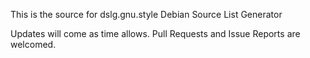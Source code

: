 This is the source for dslg.gnu.style
Debian Source List Generator

Updates will come as time allows.
Pull Requests and Issue Reports are welcomed.
